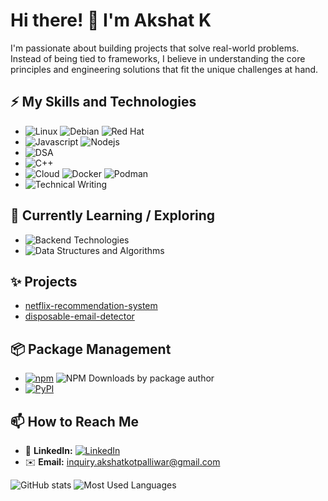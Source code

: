 # Hi there! 👋 I'm Akshat K 

I'm passionate about building projects that solve real-world problems. Instead of being tied to frameworks, I believe in understanding the core principles and engineering solutions that fit the unique challenges at hand.

## ⚡ My Skills and Technologies

* ![Linux](https://img.shields.io/badge/-Linux-black?style=plastic&logo=linux) ![Debian](https://img.shields.io/badge/-Debian-a80030?style=plastic&logo=debian) ![Red Hat](https://img.shields.io/badge/-Red%20Hat-cc0000?style=plastic&logo=red-hat)
* ![Javascript](https://img.shields.io/badge/-JavaScript-yellow?style=plastic&logo=javascript) ![Nodejs](https://img.shields.io/badge/-Node.js-green?style=plastic&logo=node.js)
* ![DSA](https://img.shields.io/badge/-DSA-blue?style=plastic)
* ![C++](https://img.shields.io/badge/-C++-blue?style=plastic&logo=c%2B%2B)
* ![Cloud](https://img.shields.io/badge/-Cloud-white?style=plastic&logo=google-cloud) ![Docker](https://img.shields.io/badge/-Docker-blue?style=plastic&logo=docker) ![Podman](https://img.shields.io/badge/-Podman-blue?style=plastic&logo=podman)
* ![Technical Writing](https://img.shields.io/badge/-Technical%20Writing-purple?style=plastic)

## 🌱 Currently Learning / Exploring

* ![Backend Technologies](https://img.shields.io/badge/-Backend%20Technologies-red?style=plastic)
* ![Data Structures and Algorithms](https://img.shields.io/badge/-Data%20Structures%20%26%20Algorithms-orange?style=plastic)

## ✨ Projects 

- [netflix-recommendation-system](https://github.com/IntegerAlex/netflix-recommendation-system)
- [disposable-email-detector](https://github.com/IntegerAlex/disposable-email-detector)

## 📦 Package Management

* [![npm](https://img.shields.io/badge/npm-nigesh-red?style=plastic&logo=npm)](https://www.npmjs.com/~nigesh) ![NPM Downloads by package author](https://img.shields.io/npm-stat/dy/nigesh?style=plastic)
* [![PyPI](https://img.shields.io/badge/PyPI-nigesh-blue?style=plastic&logo=python)](https://pypi.org/user/nigesh/)

## 📫 How to Reach Me

* 💼 **LinkedIn:** [![LinkedIn](https://img.shields.io/badge/LinkedIn-Akshat%20Kotpalliwar-blue?style=plastic&logo=linkedin)](https://www.linkedin.com/in/akshat-kotpalliwar-554944258/)
* ✉️ **Email:** [inquiry.akshatkotpalliwar@gmail.com](mailto:inquiry.akshatkotpalliwar@gmail.com)

![GitHub stats](https://github-readme-stats.vercel.app/api?username=IntegerAlex&show_icons=true&theme=black) 
![Most Used Languages](https://github-readme-stats.vercel.app/api/top-langs/?username=IntegerAlex)



